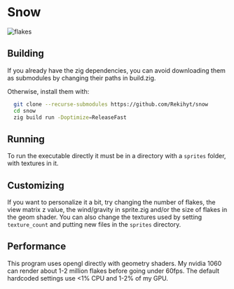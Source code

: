 # Snow

![flakes](flakes.gif)

## Building
If you already have the zig dependencies, you can avoid downloading them as submodules by changing their paths in build.zig.

Otherwise, install them with:

```bash
  git clone --recurse-submodules https://github.com/Rekihyt/snow
  cd snow
  zig build run -Doptimize=ReleaseFast
```

## Running
To run the executable directly it must be in a directory with a `sprites` folder, with textures in it.

## Customizing
If you want to personalize it a bit, try changing the number of flakes, the view matrix z value, the wind/gravity in sprite.zig and/or the size of flakes in the geom shader. You can also change the textures used by setting `texture_count` and putting new files in the `sprites` directory.

## Performance
This program uses opengl directly with geometry shaders. My nvidia 1060 can render about 1-2 million flakes before going under 60fps. The default hardcoded settings use <1% CPU and 1-2% of my GPU.